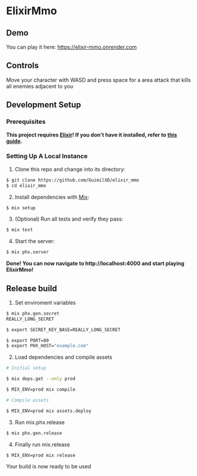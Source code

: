 # ElixirMmo

## Demo

You can play it here: https://elixir-mmo.onrender.com

## Controls

Move your character with WASD and press space for a area attack that kills all enemies adjacent to you

## Development Setup
### Prerequisites
**This project requires [Elixir](https://elixir-lang.org)! If you don't have it installed, refer to [this guide](https://elixir-lang.org/install.html).**

### Setting Up A Local Instance
1. Clone this repo and change into its directory:
```sh
$ git clone https://github.com/GuimilXD/elixir_mmo
$ cd elixir_mmo
```
2. Install dependencies with [Mix](https://elixir-lang.org/getting-started/mix-otp/introduction-to-mix.html):
```sh
$ mix setup
```
3. (Optional) Run all tests and verify they pass:
```sh
$ mix test
```
4. Start the server:
```sh
$ mix phx.server
```
**Done! You can now navigate to http://localhost:4000 and start playing ElixirMmo!**

## Release build

1. Set enviroment variables
```sh
$ mix phx.gen.secret
REALLY_LONG_SECRET

$ export SECRET_KEY_BASE=REALLY_LONG_SECRET

$ export PORT=80
$ export PHX_HOST="example.com"
```

2. Load dependencies and compile assets
```sh
# Initial setup

$ mix deps.get --only prod

$ MIX_ENV=prod mix compile

# Compile assets

$ MIX_ENV=prod mix assets.deploy
```

3. Run mix.phx.release
```sh
$ mix phx.gen.release
```

4. Finally run mix.release
```sh
$ MIX_ENV=prod mix release
```

Your build is now ready to be used
